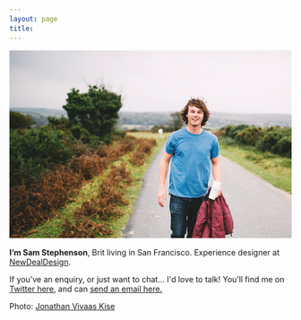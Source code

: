 ```yaml
---
layout: page
title: 
---
```


![Photo: Jonathan Vivaas Kise](/images/sam1.jpg)

**I’m Sam Stephenson**, Brit living in San Francisco. Experience designer at [NewDealDesign](http://newdealdesign.com). 

If you’ve an enquiry, or just want to chat… I'd love to talk! You’ll find me on [Twitter here](https://twitter.com/samstephenson1), and can [send an email here.](mailto:sam@stephenson.net)

Photo: [Jonathan Vivaas Kise](http://www.jonathanvk.com/)
